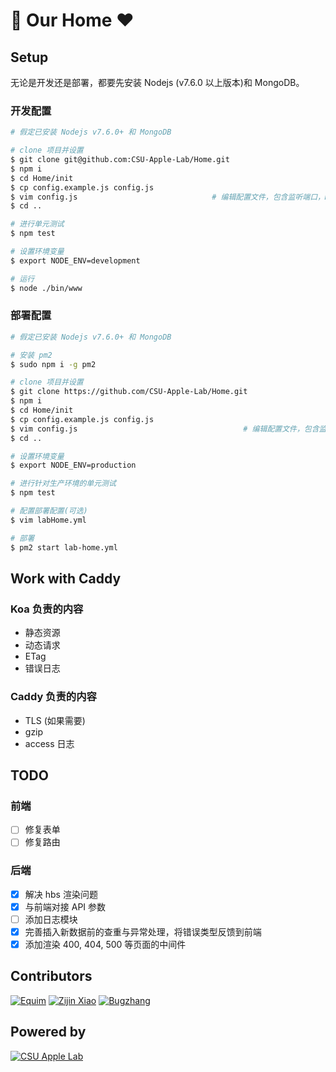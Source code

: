 # :apple: Our Home :heart:
## Setup
无论是开发还是部署，都要先安装 Nodejs (v7.6.0 以上版本)和 MongoDB。

### 开发配置
``` bash
# 假定已安装 Nodejs v7.6.0+ 和 MongoDB

# clone 项目并设置
$ git clone git@github.com:CSU-Apple-Lab/Home.git
$ npm i
$ cd Home/init
$ cp config.example.js config.js
$ vim config.js                              # 编辑配置文件，包含监听端口，MongoDB 端口及其用户验证等
$ cd ..

# 进行单元测试
$ npm test

# 设置环境变量
$ export NODE_ENV=development

# 运行
$ node ./bin/www
```

### 部署配置
``` bash
# 假定已安装 Nodejs v7.6.0+ 和 MongoDB

# 安装 pm2
$ sudo npm i -g pm2

# clone 项目并设置
$ git clone https://github.com/CSU-Apple-Lab/Home.git
$ npm i
$ cd Home/init
$ cp config.example.js config.js
$ vim config.js                                     # 编辑配置文件，包含监听端口，MongoDB 端口及其用户验证等
$ cd ..

# 设置环境变量
$ export NODE_ENV=production

# 进行针对生产环境的单元测试
$ npm test

# 配置部署配置(可选)
$ vim labHome.yml

# 部署
$ pm2 start lab-home.yml
```

## Work with Caddy
### Koa 负责的内容
* 静态资源
* 动态请求
* ETag
* 错误日志

### Caddy 负责的内容
* TLS (如果需要)
* gzip
* access 日志

## TODO
### 前端
* [ ] 修复表单
* [ ] 修复路由

### 后端
* [x] 解决 hbs 渲染问题
* [x] 与前端对接 API 参数
* [ ] 添加日志模块
* [x] 完善插入新数据前的查重与异常处理，将错误类型反馈到前端
* [x] 添加渲染 400, 404, 500 等页面的中间件

## Contributors
[![Equim](https://avatars3.githubusercontent.com/u/17795845?v=3&s=100 "Equim")](https://github.com/Equim-chan)
[![Zijin Xiao](https://avatars3.githubusercontent.com/u/4846135?v=3&s=100 "Zijin Xiao")](https://github.com/jxpxxzj)
[![Bugzhang](https://avatars2.githubusercontent.com/u/9525158?v=3&s=100 "Bugzhang")](https://github.com/rhythm1995)

## Powered by
[![CSU Apple Lab](https://avatars1.githubusercontent.com/u/23062358?v=3&s=100 "CSU Apple Lab")](https://github.com/CSU-Apple-Lab)
